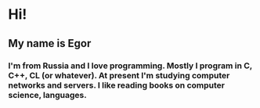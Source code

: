# Hi!

## My name is Egor

### I'm from Russia and I love programming. Mostly I program in C, C++, CL (or whatever). At present I'm studying computer networks and servers. I like reading books on computer science, languages. 

<!--
**notidman/notidman** is a ✨ _special_ ✨ repository because its `README.md` (this file) appears on your GitHub profile.

Here are some ideas to get you started:

- 🔭 I’m currently working on ...
- 🌱 I’m currently learning ...
- 👯 I’m looking to collaborate on ...
- 🤔 I’m looking for help with ...
- 💬 Ask me about ...
- 📫 How to reach me: ...
- 😄 Pronouns: ...
- ⚡ Fun fact: ...
-->
